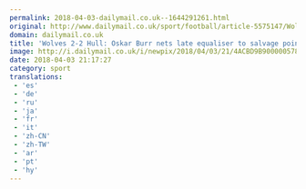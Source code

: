 ```yaml
---
permalink: 2018-04-03-dailymail.co.uk--1644291261.html
original: http://www.dailymail.co.uk/sport/football/article-5575147/Wolves-2-2-Hull-Super-sub-Oskar-Burr-nets-late-equaliser-salvage-point.html?ITO=1490&ns_mchannel=rss&ns_campaign=1490
domain: dailymail.co.uk
title: 'Wolves 2-2 Hull: Oskar Burr nets late equaliser to salvage point'
image: http://i.dailymail.co.uk/i/newpix/2018/04/03/21/4ACBD9B900000578-0-image-a-20_1522787700475.jpg
date: 2018-04-03 21:17:27
category: sport
translations: 
 - 'es'
 - 'de'
 - 'ru'
 - 'ja'
 - 'fr'
 - 'it'
 - 'zh-CN'
 - 'zh-TW'
 - 'ar'
 - 'pt'
 - 'hy'
---
```


